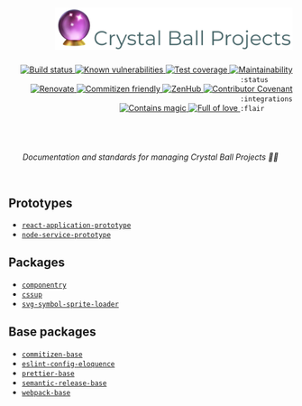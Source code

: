 <div align="right">
  <h1>
    <img height=75 src="./docs/assets/readme-header.png" alt="Crystal Ball Projects documentation"/>
  </h1>

  <!-- prettier-ignore-start -->
  <!-- <a href="https://www.npmjs.com/package/PACKAGE">
    <img src="https://img.shields.io/npm/v/PACKAGE" alt="Package version" valign="text-top"/>
  </a> -->
  <!-- <a href="https://bundlephobia.com/result?p=PACKAGE">
    <img src="https://img.shields.io/bundlephobia/minzip/PACKAGE" alt="Bundle size" valign="text-top" />
  </a> -->
  <!-- <a href="https://www.npmjs.com/package/PACKAGE">
    <img src="https://img.shields.io/npm/dt/PACKAGE?color=blue" alt="NPM downloads" valign="text-top" />
  </a> -->
  <a href="https://github.com/crystal-ball/crystal-ball.github.io/actions?workflow=CI%2FCD">
    <img src="https://github.com/crystal-ball/crystal-ball.github.io/workflows/CI%2FCD/badge.svg" alt="Build status" valign="text-top" />
  </a>
  <a href="https://snyk.io/test/github/crystal-ball/crystal-ball.github.io?targetFile=package.json">
    <img src="https://snyk.io/test/github/crystal-ball/crystal-ball.github.io/badge.svg?targetFile=package.json" alt="Known vulnerabilities" valign="text-top" />
  </a>
  <!-- <a href="https://dashboard.cypress.io/#/projects/PROJECT/runs">
    <img src="https://img.shields.io/badge/Cypress-dashboard-brightgreen.svg" alt="Cypress dashboard" valign="text-top" />
  </a> -->
  <a href="https://codeclimate.com/github/crystal-ball/crystal-ball.github.io/test_coverage">
    <img src="https://api.codeclimate.com/v1/badges/70b90e52c78b35ab947a/test_coverage" alt="Test coverage" valign="text-top" />
  </a>
  <a href="https://codeclimate.com/github/crystal-ball/crystal-ball.github.io/maintainability">
    <img src="https://api.codeclimate.com/v1/badges/70b90e52c78b35ab947a/maintainability" alt="Maintainability" valign="text-top" />
  </a>
  <code>:status&nbsp;&nbsp;&nbsp;&nbsp;&nbsp;&nbsp;</code>

  <br />
  <!-- <a href="https://zeit.co/crystal-ball/PROJECT">
    <img src="https://img.shields.io/badge/hosting-▲%20Zeit-7de0c4" alt="Zeit Now" valign="text-top" />
  </a> -->
  <a href="https://renovatebot.com/">
    <img src="https://img.shields.io/badge/Renovate-enabled-32c3c2.svg" alt="Renovate" valign="text-top" />
  </a>
  <a href="https://commitizen.github.io/cz-cli/">
    <img src="https://img.shields.io/badge/Commitizen-%E2%9C%93%20friendly-10e67b" alt="Commitizen friendly" valign="text-top" />
  </a>
  <a href="https://github.com/crystal-ball/crystal-ball.github.io#workspaces/-projects-5b88b5c9af3c0a2186966767/board?repos=136812233">
    <img src="https://img.shields.io/badge/ZenHub-managed-5e60ba.svg" alt="ZenHub" valign="text-top" />
  </a>
  <!-- <a href="https://percy.io/Crystal-Ball/react-application-prototype">
    <img src="https://img.shields.io/badge/testing-%F0%9F%A6%94%20Percy-9e66bf" alt="Percy snapshot testing" valign="text-top" />
  </a> -->
  <!-- <a href="https://semantic-release.gitbook.io/semantic-release/">
    <img src="https://img.shields.io/badge/%F0%9F%93%A6%F0%9F%9A%80-semantic_release-e10079.svg" alt="Semantic Release" valign="text-top"/>
  </a> -->
  <a href="./code-of-conduct.md">
    <img src="https://img.shields.io/badge/Contributor%20Covenant-v2.0-de8cf2.svg" alt="Contributor Covenant" valign="text-top" />
  </a>
  <code>:integrations</code>

  <br />
  <a href="https://github.com/crystal-ball">
    <img src="https://img.shields.io/badge/%F0%9F%94%AE%E2%9C%A8-contains_magic-D831D7.svg" alt="Contains magic" valign="text-top" />
  </a>
  <a href="https://github.com/crystal-ball/crystal-ball.github.io">
    <img src="https://img.shields.io/badge/%F0%9F%92%96%F0%9F%8C%88-full_of_love-F5499E.svg" alt="Full of love" valign="text-top" />
  </a>
  <code>:flair&nbsp;&nbsp;&nbsp;&nbsp;&nbsp;&nbsp;&nbsp;</code>
  <!-- prettier-ignore-end -->

  <h1></h1>
  <br />
  <p align="center">
    <em>Documentation and standards for managing Crystal Ball Projects 🔮✨</em>
  </p>
  <br />
</div>

## Prototypes

- [`react-application-prototype`][]
- [`node-service-prototype`][]

## Packages

- [`componentry`][]
- [`cssup`][]
- [`svg-symbol-sprite-loader`][]

## Base packages

- [`commitizen-base`][]
- [`eslint-config-eloquence`][]
- [`prettier-base`][]
- [`semantic-release-base`][]
- [`webpack-base`][]

<!-- Links -->

<!-- prettier-ignore-start -->
[`commitizen-base`]:https://github.com/crystal-ball/commit-base
[`componentry`]:https://github.com/crystal-ball/componentry
[`cssup`]:https://github.com/crystal-ball/cssup
[`eslint-config-eloquence`]:https://github.com/crystal-ball/eslint-config-eloquence
[`node-service-prototype`]:https://github.com/crystal-ball/node-service-prototype
[`prettier-base`]:https://github.com/crystal-ball/prettier-base
[`react-application-prototype`]:https://github.com/crystal-ball/react-application-prototype
[`semantic-release-base`]:https://github.com/crystal-ball/semantic-release-base
[`svg-symbol-sprite-loader`]:https://github.com/crystal-ball/svg-symbol-sprite-loader
[`webpack-base`]:https://github.com/crystal-ball/webpack-base
[commitizen]:https://commitizen.github.io/cz-cli/
<!-- prettier-ignore-end -->

